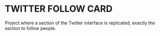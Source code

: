# TWITTER FOLLOW CARD
Project where a section of the Twitter interface is replicated, exactly the section to follow people.
